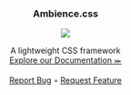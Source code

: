 
<h3 align="center">Ambience.css</h3>

<p align="center">
  <img src="https://img.shields.io/github/license/Ambience-Studios/ambience.css">
</p>

<p align="center">
  A lightweight CSS framework
  <br>
  <a href="">Explore our Documentation ⪼</a>
  <br>
  <br>
  <a href="">Report Bug</a>
  ◦
  <a href="">Request Feature</a>
</p>





